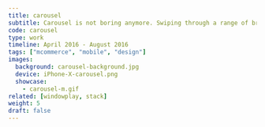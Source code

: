 ```yaml
---
title: carousel
subtitle: Carousel is not boring anymore. Swiping through a range of brand offerings has never been so fun!
code: carousel
type: work
timeline: April 2016 - August 2016
tags: ["mcommerce", "mobile", "design"]
images:
  background: carousel-background.jpg
  device: iPhone-X-carousel.png
  showcase:
    - carousel-m.gif
related: [windowplay, stack]
weight: 5
draft: false
---
```

